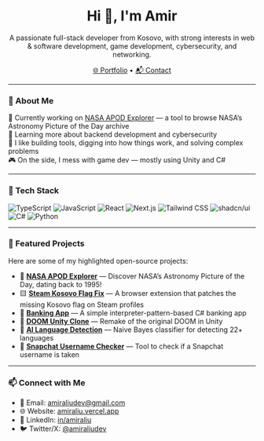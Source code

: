 <h1 align="center">Hi 👋, I'm Amir</h1>
<p align="center">
  A passionate full-stack developer from Kosovo, with strong interests in web & software development, game development, cybersecurity, and networking.
</p>

<p align="center">
  <a href="https://amiraliu.vercel.app/" target="_blank">🌐 Portfolio</a> • 
  <a href="mailto:amiraliudev@gmail.com">📬 Contact</a>
</p>

---

### 🧠 About Me

🔭 Currently working on [NASA APOD Explorer](https://github.com/AmirAliuA/nasa-apod-api) — a tool to browse NASA’s Astronomy Picture of the Day archive  
🌱 Learning more about backend development and cybersecurity  
🧩 I like building tools, digging into how things work, and solving complex problems  
🎮 On the side, I mess with game dev — mostly using Unity and C#

---

### 🧰 Tech Stack

![TypeScript](https://img.shields.io/badge/-TypeScript-3178c6?logo=typescript&logoColor=white)
![JavaScript](https://img.shields.io/badge/-JavaScript-f7df1e?logo=javascript&logoColor=black)
![React](https://img.shields.io/badge/-React-61dafb?logo=react&logoColor=black)
![Next.js](https://img.shields.io/badge/-Next.js-000?logo=nextdotjs)
![Tailwind CSS](https://img.shields.io/badge/-Tailwind-06b6d4?logo=tailwindcss&logoColor=white)
![shadcn/ui](https://img.shields.io/badge/-shadcn/ui-black?logo=tailwindcss&logoColor=white)
![C#](https://img.shields.io/badge/-C%23-239120?logo=c-sharp&logoColor=white)
![Python](https://img.shields.io/badge/-Python-3776AB?logo=python&logoColor=white)

---

### 📌 Featured Projects

Here are some of my highlighted open-source projects:

- 🔭 [**NASA APOD Explorer**](https://github.com/AmirAliuA/nasa-apod-api) — Discover NASA’s Astronomy Picture of the Day, dating back to 1995!
- 🟨 [**Steam Kosovo Flag Fix**](https://github.com/AmirAliuA/steam-kosovo-flag) — A browser extension that patches the missing Kosovo flag on Steam profiles
- 🏦 [**Banking App**](https://github.com/AmirAliuA/banking-app) — A simple interpreter-pattern-based C# banking app
- 👾 [**DOOM Unity Clone**](https://github.com/AmirAliuA/doom-unity) — Remake of the original DOOM in Unity
- 🧠 [**AI Language Detection**](https://github.com/AmirAliuA/ai-language-detection) — Naive Bayes classifier for detecting 22+ languages
- 👻 [**Snapchat Username Checker**](https://github.com/AmirAliuA/snapchat-username) — Tool to check if a Snapchat username is taken

---

### 📫 Connect with Me

- 📧 Email: [amiraliudev@gmail.com](mailto:amiraliudev@gmail.com)  
- 🌐 Website: [amiraliu.vercel.app](https://amiraliu.vercel.app/)  
- 🔗 LinkedIn: [in/amiraliu](https://linkedin.com/in/amiraliu)  
- 🐦 Twitter/X: [@amiraliudev](https://twitter.com/amiraliudev)
